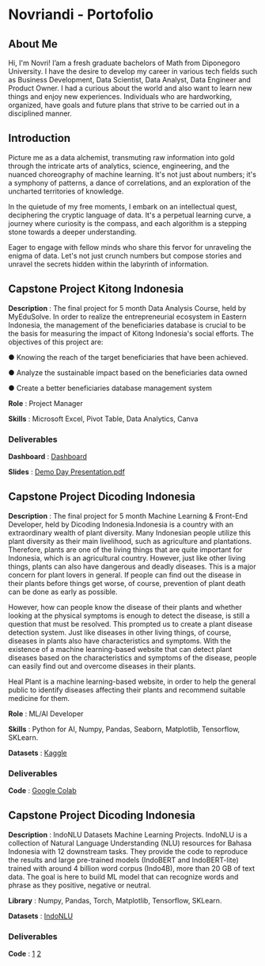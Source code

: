 # Novriandi - Portofolio

## About Me
Hi, I'm Novri! I’am  a fresh graduate bachelors of Math from Diponegoro University. I have the desire to develop my career in various tech fields such as Business Development, Data Scientist, Data Analyst, Data Engineer and Product Owner. I had a curious about the world  and also want to learn new things and enjoy new experiences. Individuals who are hardworking, organized, have goals and future plans that strive to be carried out in a disciplined manner.

## Introduction
Picture me as a data alchemist, transmuting raw information into gold through the intricate arts of analytics, science, engineering, and the nuanced choreography of machine learning. It's not just about numbers; it's a symphony of patterns, a dance of correlations, and an exploration of the uncharted territories of knowledge.

In the quietude of my free moments, I embark on an intellectual quest, deciphering the cryptic language of data. It's a perpetual learning curve, a journey where curiosity is the compass, and each algorithm is a stepping stone towards a deeper understanding.

Eager to engage with fellow minds who share this fervor for unraveling the enigma of data. Let's not just crunch numbers but compose stories and unravel the secrets hidden within the labyrinth of information.

## Capstone Project Kitong Indonesia


**Description** : The final project for 5 month Data Analysis Course, held by MyEduSolve. In order to realize the entrepreneurial ecosystem in Eastern Indonesia, the management of the beneficiaries database is crucial to be the basis for measuring the impact of Kitong Indonesia's social efforts.
The objectives of this project are:

● Knowing the reach of the target beneficiaries that have been achieved.

● Analyze the sustainable impact based on the beneficiaries data owned

● Create a better beneficiaries database management system

**Role** : Project Manager

**Skills** : Microsoft Excel, Pivot Table, Data Analytics, Canva

### **Deliverables**

**Dashboard** : [Dashboard](https://github.com/novriyaandi/Portofolio/blob/195e2566ee4ad2fde334297622b4a383fd397007/Dashboard.xlsx)

**Slides**    : [Demo Day Presentation.pdf
](https://github.com/novriyaandi/Portofolio/blob/9c39e4233559bb04291fc5fbab273e2c303689c8/Demo%20Day%20Presentation.pdf)


## Capstone Project Dicoding Indonesia


**Description** : The final project for 5 month Machine Learning & Front-End Developer, held by Dicoding Indonesia.Indonesia is a country with an extraordinary wealth of plant diversity. Many Indonesian people utilize this plant diversity as their main livelihood, such as agriculture and plantations. Therefore, plants are one of the living things that are quite important for Indonesia, which is an agricultural country. However, just like other living things, plants can also have dangerous and deadly diseases. This is a major concern for plant lovers in general. If people can find out the disease in their plants before things get worse, of course, prevention of plant death can be done as early as possible. 

However, how can people know the disease of their plants and whether looking at the physical symptoms is enough to detect the disease, is still a question that must be resolved. This prompted us to create a plant disease detection system. Just like diseases in other living things, of course, diseases in plants also have characteristics and symptoms. With the existence of a machine learning-based website that can detect plant diseases based on the characteristics and symptoms of the disease, people can easily find out and overcome diseases in their plants.

Heal Plant is a machine learning-based website, in order to help the general public to identify diseases affecting their plants and recommend suitable medicine for them.

**Role** : ML/AI Developer

**Skills** : Python for AI, Numpy, Pandas, Seaborn, Matplotlib, Tensorflow, SKLearn.

**Datasets** : [Kaggle](https://www.kaggle.com/datasets/rashikrahmanpritom/plant-disease-recognition-dataset)

### **Deliverables**

**Code** : [Google Colab](https://colab.research.google.com/drive/1nbViREMlxr09YK0S8hygD7YaQ_c1GrBO?usp=sharing)


## Capstone Project Dicoding Indonesia


**Description** : IndoNLU Datasets Machine Learning Projects. IndoNLU is a collection of Natural Language Understanding (NLU) resources for Bahasa Indonesia with 12 downstream tasks. They provide the code to reproduce the results and large pre-trained models (IndoBERT and IndoBERT-lite) trained with around 4 billion word corpus (Indo4B), more than 20 GB of text data. The goal is here to build ML model that can recognize words and phrase as they positive, negative or neutral.


**Library** : Numpy, Pandas, Torch, Matplotlib, Tensorflow, SKLearn.

**Datasets** : [IndoNLU](https://github.com/indobenchmark/indonlu)

### **Deliverables**

**Code** :  [1](https://colab.research.google.com/drive/1W1bgstQ8U8WA2_2Vg70tcg3z07OY_BK5?usp=sharing)
            [2](https://colab.research.google.com/drive/1k53b8FS0ipW-WYXo-kadCn6-8PktFP9w?usp=sharing)
